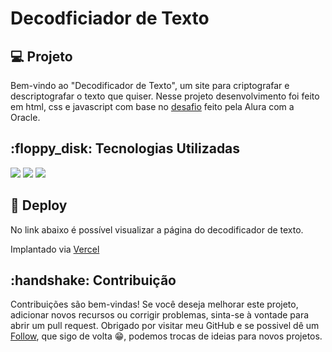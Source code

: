 <h1>Decodficiador de Texto</h1>
                            
<h2>💻 Projeto </h2> 
<p>Bem-vindo ao "Decodificador de Texto", um site para criptografar e descriptografar o texto que quiser. Nesse projeto desenvolvimento foi feito em html, css e javascript com base no <a href= "https://trello.com/b/qmLsVkkq/decodificador-de-texto-alura-challenges-oracle-one">desafio</a> feito pela Alura com a Oracle.</p>

<h2>:floppy_disk: Tecnologias Utilizadas </h2> <div>
  <img src="https://img.shields.io/badge/HTML-239120?style=for-the-badge&logo=html5&logoColor=white">
  <img src="https://img.shields.io/badge/CSS-239120?&style=for-the-badge&logo=css3&logoColor=white">
  <img src="https://img.shields.io/badge/JavaScript-F7DF1E?style=for-the-badge&logo=javascript&logoColor=black">
</div>

<h2>📁  Deploy </h2> No link abaixo é possível visualizar a página do decodificador de texto. 
<p>Implantado via <a href= "https://text-decoder-iota.vercel.app/">Vercel</a></p>

<h2>:handshake: Contribuição</h2> Contribuições são bem-vindas! Se você deseja melhorar este projeto, adicionar novos recursos ou corrigir problemas, sinta-se à vontade para abrir um pull request. Obrigado por visitar meu GitHub e se possivel dê um <a href= "https://github.com/guiciriero">Follow</a>, que sigo de volta 😁, podemos trocas de ideias para novos projetos. <br> 
